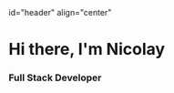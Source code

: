 <div> id="header" align="center"
    <h1>Hi there, I'm Nicolay</h1>
    <h3>Full Stack Developer</h3>
</div>
